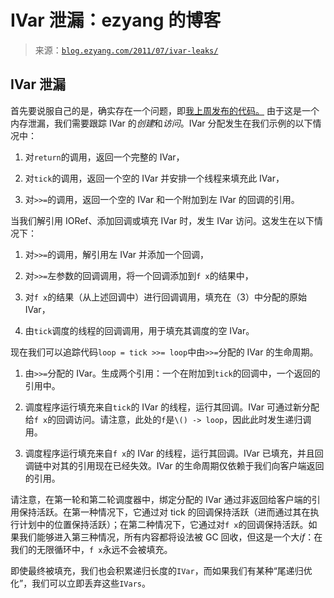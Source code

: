 <!--yml

category: 未分类

date: 2024-07-01 18:17:43

-->

# IVar 泄漏：ezyang 的博客

> 来源：[`blog.ezyang.com/2011/07/ivar-leaks/`](http://blog.ezyang.com/2011/07/ivar-leaks/)

## IVar 泄漏

首先要说服自己的是，确实存在一个问题，即[我上周发布的代码。](http://blog.ezyang.com/2011/07/scheduling-ivar/) 由于这是一个内存泄漏，我们需要跟踪 IVar 的*创建*和*访问*。IVar 分配发生在我们示例的以下情况中：

1.  对`return`的调用，返回一个完整的 IVar，

1.  对`tick`的调用，返回一个空的 IVar 并安排一个线程来填充此 IVar，

1.  对`>>=`的调用，返回一个空的 IVar 和一个附加到左 IVar 的回调的引用。

当我们解引用 IORef、添加回调或填充 IVar 时，发生 IVar 访问。这发生在以下情况下：

1.  对`>>=`的调用，解引用左 IVar 并添加一个回调，

1.  对`>>=`左参数的回调调用，将一个回调添加到`f x`的结果中，

1.  对`f x`的结果（从上述回调中）进行回调调用，填充在（3）中分配的原始 IVar，

1.  由`tick`调度的线程的回调调用，用于填充其调度的空 IVar。

现在我们可以追踪代码`loop = tick >>= loop`中由`>>=`分配的 IVar 的生命周期。

1.  由`>>=`分配的 IVar。生成两个引用：一个在附加到`tick`的回调中，一个返回的引用中。

1.  调度程序运行填充来自`tick`的 IVar 的线程，运行其回调。IVar 可通过新分配给`f x`的回调访问。请注意，此处的`f`是`\() -> loop`，因此此时发生递归调用。

1.  调度程序运行填充来自`f x`的 IVar 的线程，运行其回调。IVar 已填充，并且回调链中对其的引用现在已经失效。IVar 的生命周期仅依赖于我们向客户端返回的引用。

请注意，在第一轮和第二轮调度器中，绑定分配的 IVar 通过非返回给客户端的引用保持活跃。在第一种情况下，它通过对 tick 的回调保持活跃（进而通过其在执行计划中的位置保持活跃）；在第二种情况下，它通过对`f x`的回调保持活跃。如果我们能够进入第三种情况，所有内容都将设法被 GC 回收，但这是一个大*if*：在我们的无限循环中，`f x`永远不会被填充。

即使最终被填充，我们也会积累递归长度的`IVar`，而如果我们有某种“尾递归优化”，我们可以立即丢弃这些`IVars`。
